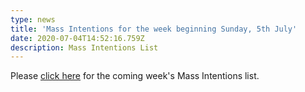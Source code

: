 ```yaml
---
type: news
title: 'Mass Intentions for the week beginning Sunday, 5th July'
date: 2020-07-04T14:52:16.759Z
description: Mass Intentions List
---
```

Please [click here](http://www.stwilfridsyork.org.uk/blog/wp-content/uploads/2020/07/MI-200705.pdf) for the coming week's Mass Intentions list.
